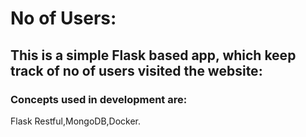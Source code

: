 # No of Users:
## This is a simple Flask based app, which keep track of no of users visited the website:

### Concepts used in development are:

Flask Restful,MongoDB,Docker.
